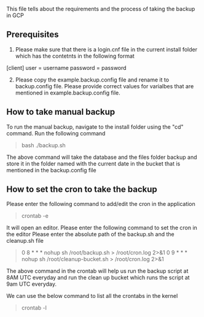 This file tells about the requirements and the process of taking the backup in GCP

## Prerequisites
1. Please make sure that there is a login.cnf file in the current install folder
which has the contetnts in the following format

[client]
user = username
password = password

2. Please copy the example.backup.config file and rename it to backup.config file.
Please provide correct values for varialbes that are mentioned in example.backup.config file.

## How to take manual backup

To run the manual backup, navigate to the install folder using the "cd" command.
Run the following command
> bash ./backup.sh

The above command will take the database and the files folder backup and store it in the folder
named with the current date in the bucket that is mentioned in the backup.config file

## How to set the cron to take the backup

Please enter the following command to add/edit the cron in the application

> crontab -e

It will open an editor. Please enter the following command to set the cron in the editor
Please enter the absolute path of the backup.sh and the cleanup.sh file

>0 8 * * * nohup sh /root/backup.sh > /root/cron.log 2>&1
>0 9 * * * nohup sh /root/cleanup-bucket.sh > /root/cron.log 2>&1

The above command in the crontab will help us run the backup script at 8AM UTC everyday
and run the clean up bucket which runs the script at 9am UTC everyday.

We can use the below command to list all the crontabs in the kernel

> crontab -l


